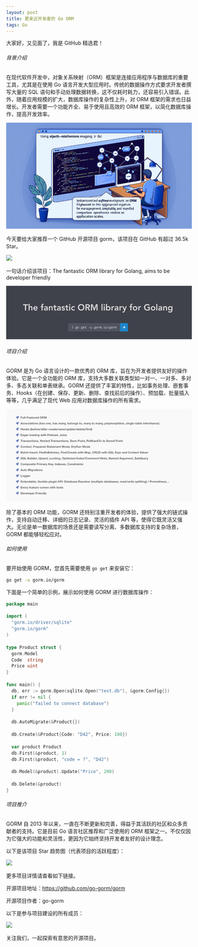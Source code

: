 ```yaml
---
layout: post
title: 更亲近开发者的 Go ORM 
tags: Go
---
```


大家好，又见面了，我是 GitHub 精选君！

###### 背景介绍

在现代软件开发中，对象关系映射（ORM）框架是连接应用程序与数据库的重要工具，尤其是在使用 Go 语言开发大型应用时。传统的数据操作方式要求开发者撰写大量的 SQL 语句和手动处理数据转换，这不仅耗时耗力，还容易引入错误。此外，随着应用规模的扩大，数据库操作的复杂性上升，对 ORM 框架的需求也日益增长。开发者需要一个功能齐全、易于使用且高效的 ORM 框架，以简化数据库操作，提高开发效率。

![](https://raw.githubusercontent.com/ZhuPeng/pic/master/mac/compress_tmp-c19c889b10d6f91c127a6c1d44b74ffc.png)

今天要给大家推荐一个 GitHub 开源项目 gorm，该项目在 GitHub 有超过 36.5k Star。

![](https://stats.deeptrain.net/repo/go-gorm/gorm/?theme=light)

一句话介绍该项目：The fantastic ORM library for Golang, aims to be developer friendly

![](https://raw.githubusercontent.com/ZhuPeng/pic/master/images/compress_image-20240815211814552.png)

###### 项目介绍

GORM 是为 Go 语言设计的一款优秀的 ORM 库，旨在为开发者提供友好的操作体验。它是一个全功能的 ORM 库，支持大多数关联类型如一对一、一对多、多对多、多态关联和单表继承。GORM 还提供了丰富的特性，比如事务处理、嵌套事务、Hooks（在创建、保存、更新、删除、查找前后的操作）、预加载、批量插入等等，几乎满足了现代 Web 应用对数据库操作的所有需求。

![](https://raw.githubusercontent.com/ZhuPeng/pic/master/images/compress_image-20240815211846254.png)

除了基本的 ORM 功能，GORM 还特别注重开发者的体验，提供了强大的链式操作，支持自动迁移、详细的日志记录、灵活的插件 API 等，使得它既灵活又强大。无论是单一数据库的场景还是需要读写分离、多数据库支持的复杂场景，GORM 都能够轻松应对。

###### 如何使用

要开始使用 GORM，您首先需要使用 `go get` 来安装它：

```bash
go get -u gorm.io/gorm
```

下面是一个简单的示例，展示如何使用 GORM 进行数据库操作：

```go
package main

import (
  "gorm.io/driver/sqlite"
  "gorm.io/gorm"
)

type Product struct {
  gorm.Model
  Code  string
  Price uint
}

func main() {
  db, err := gorm.Open(sqlite.Open("test.db"), &gorm.Config{})
  if err != nil {
    panic("failed to connect database")
  }

  db.AutoMigrate(&Product{})

  db.Create(&Product{Code: "D42", Price: 100})

  var product Product
  db.First(&product, 1) 
  db.First(&product, "code = ?", "D42") 

  db.Model(&product).Update("Price", 200)

  db.Delete(&product)
}
```
###### 项目推介

GORM 自 2013 年以来，一直在不断更新和完善，得益于其活跃的社区和众多贡献者的支持。它是目前 Go 语言社区推荐和广泛使用的 ORM 框架之一。不仅仅因为它强大的功能和灵活性，更因为它始终坚持开发者友好的设计理念。

以下是该项目 Star 趋势图（代表项目的活跃程度）：

![](https://api.star-history.com/svg?repos=go-gorm/gorm&type=Timeline)

更多项目详情请查看如下链接。

开源项目地址：https://github.com/go-gorm/gorm 

开源项目作者：go-gorm

以下是参与项目建设的所有成员：

![](https://contrib.rocks/image?repo=go-gorm/gorm)

关注我们，一起探索有意思的开源项目。

